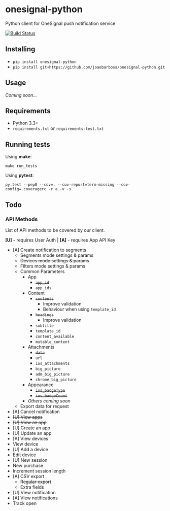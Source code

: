 # onesignal-python
Python client for OneSignal push notification service

[![Build Status](https://travis-ci.org/joaobarbosa/onesignal-python.png?branch=master)](https://travis-ci.org/joaobarbosa/onesignal-python)

## Installing

- ```pip install onesignal-python```
- ```pip install git+https://github.com/joaobarbosa/onesignal-python.git```

## Usage

*Coming soon...*

## Requirements

- Python 3.3+
- ```requirements.txt``` or ```requirements-test.txt```

## Running tests

Using **make**:

```make run_tests```

Using **pytest**:

```py.test --pep8 --cov=. --cov-report=term-missing --cov-config=.coveragerc -r a -v -s```

## Todo

### API Methods

List of API methods to be covered by our client.

**[U]** - requires User Auth | **[A]** - requires App API Key

- [A] Create notification to segments
    - Segments mode settings & params
    - ~~Devices mode settings & params~~
    - Filters mode settings & params
    - Common Parameters
        - App
            - ~~```app_id```~~
            - ```app_ids```
        - Content
            - ~~```contents```~~
                - Improve validation
                - Behaviour when using ```template_id```
            - ~~```headings```~~
                - Improve validation
            - ```subtitle```
            - ```template_id```
            - ```content_available```
            - ```mutable_content```
        - Attachments
            - ~~```data```~~
            - ```url```
            - ```ios_attachments```
            - ```big_picture```
            - ```adm_big_picture```
            - ```chrome_big_picture```
        - Appearance
            - ~~```ios_badgeType```~~
            - ~~```ios_badgeCount```~~
        - _Others coming soon_
    - Export data for request
- [A] Cancel notification
- ~~[U] View apps~~
- ~~[U] View an app~~
- [U] Create an app
- [U] Update an app
- [A] View devices
- View device
- [U] Add a device
- Edit device
- [U] New session
- New purchase
- Increment session length
- [A] CSV export
    - ~~Regular export~~
    - Extra fields
- [U] View notification
- [A] View notifications
- Track open
